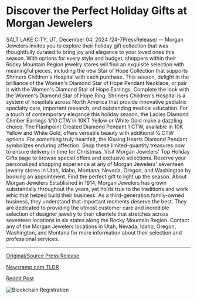 # Discover the Perfect Holiday Gifts at Morgan Jewelers

SALT LAKE CITY, UT, December 04, 2024 /24-7PressRelease/ -- Morgan Jewelers invites you to explore their holiday gift collection that was thoughtfully curated to bring joy and elegance to your loved ones this season. With options for every style and budget, shoppers within their Rocky Mountain Region jewelry stores will find an exquisite selection with meaningful pieces, including the new Star of Hope Collection that supports Shriners Children's Hospital with each purchase.  This season, delight in the brilliance of the Women's Diamond Star of Hope Pendant Necklace, or pair it with the Women's Diamond Star of Hope Earrings. Complete the look with the Women's Diamond Star of Hope Ring. Shriners Children's Hospital is a system of hospitals across North America that provide innovative pediatric specialty care, important research, and outstanding medical education.   For a touch of contemporary elegance this holiday season, the Ladies Diamond Climber Earrings 1/10 CTW in 10KT Yellow or White Gold make a dazzling choice. The Flashpoint Created Diamond Pendant 1 CTW, available in 10K Yellow and White Gold, offers versatile beauty with additional ½ CTW options. For something truly heartfelt, the Kissing Hearts Diamond Pendant symbolizes enduring affection.  Shop these limited-quantity treasures now to ensure delivery in time for Christmas. Visit Morgan Jewelers' Top Holiday Gifts page to browse special offers and exclusive selections.  Reserve your personalized shopping experience at any of Morgan Jewelers' seventeen jewelry stores in Utah, Idaho, Montana, Nevada, Oregon, and Washington by booking an appointment. Find the perfect gift to light up the season.  About Morgan Jewelers  Established in 1914, Morgan Jewelers has grown substantially throughout the years, yet holds true to the traditions and work ethic that helped build their business. As a third-generation family-owned business, they understand that important moments deserve the best. They are dedicated to providing the utmost customer care and incredible selection of designer jewelry to their clientele that stretches across seventeen locations in six states along the Rocky Mountain Region. Contact any of the Morgan Jewelers locations in Utah, Nevada, Idaho, Oregon, Washington, and Montana for more information about their selection and professional services. 

---

[Original/Source Press Release](https://www.24-7pressrelease.com/press-release/516760/discover-the-perfect-holiday-gifts-at-morgan-jewelers)
                    

[Newsramp.com TLDR](https://newsramp.com/curated-news/discover-the-joy-of-giving-with-morgan-jewelers-holiday-gift-collection/fafee513e00141570b4326fee061c72f) 

 



[Reddit Post](https://www.reddit.com/r/TravelAndLeisureNews/comments/1h6b9f8/discover_the_joy_of_giving_with_morgan_jewelers/) 



![Blockchain Registration](https://cdn.newsramp.app/24-7PressRelease/qrcode/2412/4/ricehpFK.webp)
